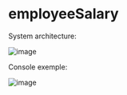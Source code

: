 # employeeSalary

System architecture: 

![image](https://github.com/fdoargolo/employeeSalary/assets/157915135/d02547f0-9e27-480e-9a74-f376bd3019c0)


Console exemple:

![image](https://github.com/fdoargolo/employeeSalary/assets/157915135/4a248752-7d33-4944-b2c9-36359c9bda7b)
